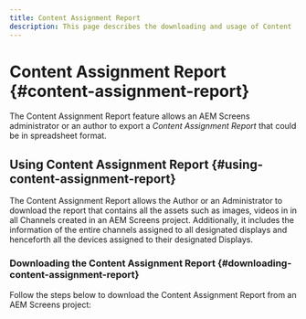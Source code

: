 ```yaml
---
title: Content Assignment Report
description: This page describes the downloading and usage of Content  Assignment Report.
---
```


# Content Assignment Report {#content-assignment-report}

The Content Assignment Report feature allows an AEM Screens administrator or an author to export a *Content Assignment Report* that could be in spreadsheet format.

## Using Content Assignment Report {#using-content-assignment-report}

The Content Assignment Report allows the Author or an Administrator to download the report that contains all the assets such as images, videos in in all Channels created in an AEM Screens project. Additionally, it includes the information of the entire channels assigned to all designated displays and henceforth all the devices assigned to their designated Displays.

### Downloading the Content Assignment Report {#downloading-content-assignment-report}

Follow the steps below to download the Content Assignment Report from an AEM Screens project:


